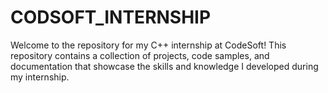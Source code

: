 # CODSOFT_INTERNSHIP
Welcome to the repository for my C++ internship at CodeSoft! This repository contains a collection of projects, code samples, and documentation that showcase the skills and knowledge I developed during my internship.
